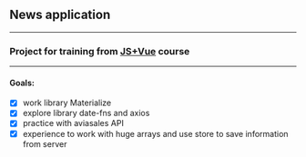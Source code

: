 ## News application

---

### Project for training from [JS+Vue][1] course

---

#### Goals:

-   [x] work library Materialize
-   [x] explore library date-fns and axios
-   [x] practice with aviasales API
-   [x] experience to work with huge arrays and use store to save information from server

[1]: https://www.udemy.com/course/modern-javascript-from-beginning/
